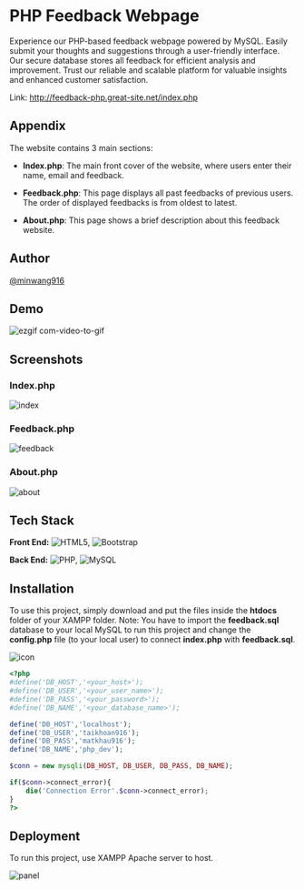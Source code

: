 
# PHP Feedback Webpage

Experience our PHP-based feedback webpage powered by MySQL. Easily submit your thoughts and suggestions through a user-friendly interface. Our secure database stores all feedback for efficient analysis and improvement. Trust our reliable and scalable platform for valuable insights and enhanced customer satisfaction.

Link: http://feedback-php.great-site.net/index.php


## Appendix

The website contains 3 main sections:

+ **Index.php**: The main front cover of the website, where users enter their name, email and feedback.

+ **Feedback.php**: This page displays all past feedbacks of previous users. The order of displayed feedbacks is from oldest to latest.
 
+ **About.php**: This page shows a brief description about this feedback website. 


## Author

[@minwang916](https://github.com/minWang916)


## Demo

![ezgif com-video-to-gif](https://github.com/minWang916/PHP_feedback/assets/116493016/33e929c7-dda0-4fbb-8c6d-2110bd6bb9e2)


## Screenshots


### Index.php

![index](https://github.com/minWang916/PHP_feedback/assets/116493016/18e89034-2d8e-436f-be21-115afcfa00a2)


### Feedback.php

![feedback](https://github.com/minWang916/PHP_feedback/assets/116493016/3c8e1b0a-197a-4ad5-9d0e-3318d0cd24a6)

### About.php

![about](https://github.com/minWang916/PHP_feedback/assets/116493016/a0c2ad90-eafb-4d79-a54d-7a5779e4da56)

## Tech Stack

**Front End:** ![HTML5](https://img.shields.io/badge/html5-%23E34F26.svg?style=for-the-badge&logo=html5&logoColor=white), ![Bootstrap](https://img.shields.io/badge/bootstrap-%23563D7C.svg?style=for-the-badge&logo=bootstrap&logoColor=white)

**Back End:** ![PHP](https://img.shields.io/badge/php-%23777BB4.svg?style=for-the-badge&logo=php&logoColor=white), ![MySQL](https://img.shields.io/badge/mysql-%2300f.svg?style=for-the-badge&logo=mysql&logoColor=white)


## Installation

To use this project, simply download and put the files inside the **htdocs** folder of your XAMPP folder. Note: You have to import the **feedback.sql** database to your local MySQL to run this project and change the **config.php** file (to your local user) to connect **index.php** with **feedback.sql**.

![icon](https://github.com/minWang916/PHP_feedback/assets/116493016/c14def57-bd97-46b7-82cf-fc412441e21a)


```php
<?php
#define('DB_HOST','<your_host>');
#define('DB_USER','<your_user_name>');
#define('DB_PASS','<your_password>');
#define('DB_NAME','<your_database_name>');

define('DB_HOST','localhost');
define('DB_USER','taikhoan916');
define('DB_PASS','matkhau916');
define('DB_NAME','php_dev');

$conn = new mysqli(DB_HOST, DB_USER, DB_PASS, DB_NAME);

if($conn->connect_error){
    die('Connection Error'.$conn->connect_error);
}
?>
```
    
## Deployment

To run this project, use XAMPP Apache server to host.

![panel](https://github.com/minWang916/PHP_feedback/assets/116493016/6fb2b0f7-c33e-4d51-ada0-f111bf1054bf)

